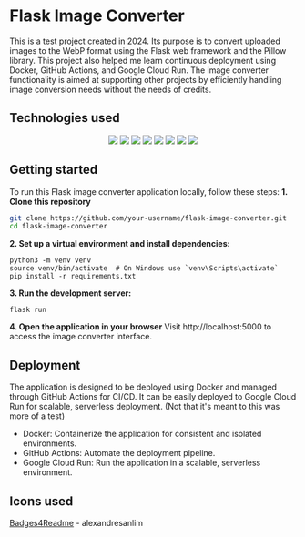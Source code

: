 # Flask Image Converter
This is a test project created in 2024. Its purpose is to convert uploaded images to the WebP format using the Flask web framework and the Pillow library. This project also helped me learn continuous deployment using Docker, GitHub Actions, and Google Cloud Run. The image converter functionality is aimed at supporting other projects by efficiently handling image conversion needs without the needs of credits.
## Technologies used
<div align="center">
  <img src="https://img.shields.io/badge/Python-FFD43B?style=for-the-badge&logo=python&logoColor=blue"/>
  <img src="https://img.shields.io/badge/Flask-000000?style=for-the-badge&logo=flask&logoColor=white"/>
  <img src="https://img.shields.io/badge/HTML5-E34F26?style=for-the-badge&logo=html5&logoColor=white"/>
  <img src="https://img.shields.io/badge/CSS3-1572B6?style=for-the-badge&logo=css3&logoColor=white"/>
  <img src="https://img.shields.io/badge/JavaScript-323330?style=for-the-badge&logo=javascript&logoColor=F7DF1E"/>
  <img src="https://img.shields.io/badge/Github%20Actions-282a2e?style=for-the-badge&logo=githubactions&logoColor=367cfe"/>
  <img src="https://img.shields.io/badge/Docker-2CA5E0?style=for-the-badge&logo=docker&logoColor=white"/>
  <img src="https://img.shields.io/badge/Google_Cloud-4285F4?style=for-the-badge&logo=google-cloud&logoColor=white"/>
</div>

## Getting started
To run this Flask image converter application locally, follow these steps:
**1. Clone this repository**
```bash
git clone https://github.com/your-username/flask-image-converter.git
cd flask-image-converter
```
**2. Set up a virtual environment and install dependencies:**
```
python3 -m venv venv
source venv/bin/activate  # On Windows use `venv\Scripts\activate`
pip install -r requirements.txt
```
**3. Run the development server:**
```
flask run
```
**4. Open the application in your browser**
Visit http://localhost:5000 to access the image converter interface.

## Deployment
The application is designed to be deployed using Docker and managed through GitHub Actions for CI/CD. It can be easily deployed to Google Cloud Run for scalable, serverless deployment. (Not that it's meant to this was more of a test)

- Docker: Containerize the application for consistent and isolated environments.
- GitHub Actions: Automate the deployment pipeline.
- Google Cloud Run: Run the application in a scalable, serverless environment.

## Icons used
[Badges4Readme](https://github.com/alexandresanlim/Badges4-README.md-Profile) - alexandresanlim

